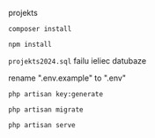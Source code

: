 projekts

`composer install`

`npm install`

`projekts2024.sql` failu ieliec datubaze

rename ".env.example" to ".env"

`php artisan key:generate`

`php artisan migrate`

`php artisan serve`
